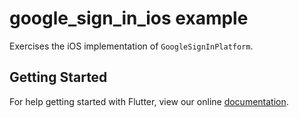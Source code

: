 # google_sign_in_ios example

Exercises the iOS implementation of `GoogleSignInPlatform`.

## Getting Started

For help getting started with Flutter, view our online
[documentation](https://flutter.dev/).
